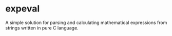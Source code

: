 # expeval
A simple solution for parsing and calculating mathematical expressions from strings written in pure C language.
